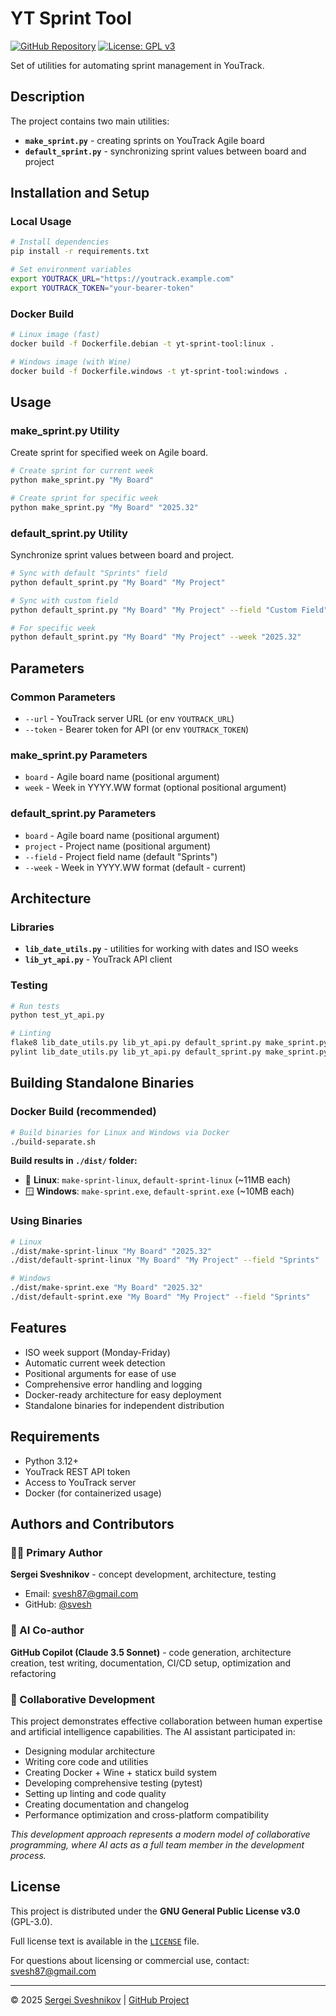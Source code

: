 # YT Sprint Tool

[![GitHub Repository](https://img.shields.io/badge/GitHub-Repository-blue?logo=github)](https://github.com/svesh/yt-sprint-tool/)
[![License: GPL v3](https://img.shields.io/badge/License-GPLv3-blue.svg)](https://www.gnu.org/licenses/gpl-3.0)

Set of utilities for automating sprint management in YouTrack.

## Description

The project contains two main utilities:

- **`make_sprint.py`** - creating sprints on YouTrack Agile board
- **`default_sprint.py`** - synchronizing sprint values between board and project

## Installation and Setup

### Local Usage

```bash
# Install dependencies
pip install -r requirements.txt

# Set environment variables
export YOUTRACK_URL="https://youtrack.example.com"
export YOUTRACK_TOKEN="your-bearer-token"
```

### Docker Build

```bash
# Linux image (fast)
docker build -f Dockerfile.debian -t yt-sprint-tool:linux .

# Windows image (with Wine)
docker build -f Dockerfile.windows -t yt-sprint-tool:windows .
```

## Usage

### make_sprint.py Utility

Create sprint for specified week on Agile board.

```bash
# Create sprint for current week
python make_sprint.py "My Board"

# Create sprint for specific week
python make_sprint.py "My Board" "2025.32"
```

### default_sprint.py Utility

Synchronize sprint values between board and project.

```bash
# Sync with default "Sprints" field
python default_sprint.py "My Board" "My Project"

# Sync with custom field
python default_sprint.py "My Board" "My Project" --field "Custom Field"

# For specific week
python default_sprint.py "My Board" "My Project" --week "2025.32"
```

## Parameters

### Common Parameters

- `--url` - YouTrack server URL (or env `YOUTRACK_URL`)
- `--token` - Bearer token for API (or env `YOUTRACK_TOKEN`)

### make_sprint.py Parameters

- `board` - Agile board name (positional argument)
- `week` - Week in YYYY.WW format (optional positional argument)

### default_sprint.py Parameters

- `board` - Agile board name (positional argument)
- `project` - Project name (positional argument)
- `--field` - Project field name (default "Sprints")
- `--week` - Week in YYYY.WW format (default - current)

## Architecture

### Libraries

- **`lib_date_utils.py`** - utilities for working with dates and ISO weeks
- **`lib_yt_api.py`** - YouTrack API client

### Testing

```bash
# Run tests
python test_yt_api.py

# Linting
flake8 lib_date_utils.py lib_yt_api.py default_sprint.py make_sprint.py test_yt_api.py
pylint lib_date_utils.py lib_yt_api.py default_sprint.py make_sprint.py test_yt_api.py
```

## Building Standalone Binaries

### Docker Build (recommended)

```bash
# Build binaries for Linux and Windows via Docker
./build-separate.sh
```

**Build results in `./dist/` folder:**

- 🐧 **Linux**: `make-sprint-linux`, `default-sprint-linux` (~11MB each)
- 🪟 **Windows**: `make-sprint.exe`, `default-sprint.exe` (~10MB each)

### Using Binaries

```bash
# Linux
./dist/make-sprint-linux "My Board" "2025.32"
./dist/default-sprint-linux "My Board" "My Project" --field "Sprints"

# Windows
./dist/make-sprint.exe "My Board" "2025.32"
./dist/default-sprint.exe "My Board" "My Project" --field "Sprints"
```

## Features

- ISO week support (Monday-Friday)
- Automatic current week detection
- Positional arguments for ease of use
- Comprehensive error handling and logging
- Docker-ready architecture for easy deployment
- Standalone binaries for independent distribution

## Requirements

- Python 3.12+
- YouTrack REST API token
- Access to YouTrack server
- Docker (for containerized usage)

## Authors and Contributors

### 👨‍💻 Primary Author

**Sergei Sveshnikov** - concept development, architecture, testing

- Email: [svesh87@gmail.com](mailto:svesh87@gmail.com)
- GitHub: [@svesh](https://github.com/svesh)

### 🤖 AI Co-author

**GitHub Copilot (Claude 3.5 Sonnet)** - code generation, architecture creation, test writing, documentation, CI/CD setup, optimization and refactoring

### 🤝 Collaborative Development

This project demonstrates effective collaboration between human expertise and artificial intelligence capabilities. The AI assistant participated in:

- Designing modular architecture
- Writing core code and utilities
- Creating Docker + Wine + staticx build system
- Developing comprehensive testing (pytest)
- Setting up linting and code quality
- Creating documentation and changelog
- Performance optimization and cross-platform compatibility

*This development approach represents a modern model of collaborative programming, where AI acts as a full team member in the development process.*

## License

This project is distributed under the **GNU General Public License v3.0** (GPL-3.0).

Full license text is available in the [`LICENSE`](LICENSE) file.

For questions about licensing or commercial use, contact: [svesh87@gmail.com](mailto:svesh87@gmail.com)

---

© 2025 [Sergei Sveshnikov](mailto:svesh87@gmail.com) | [GitHub Project](https://github.com/svesh/yt-sprint-tool/)

